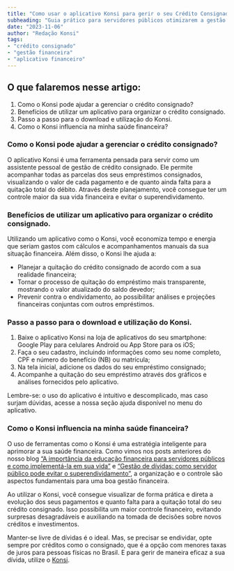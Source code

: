 ```yaml
---
title: "Como usar o aplicativo Konsi para gerir o seu Crédito Consignado"
subheading: "Guia prático para servidores públicos otimizarem a gestão de seus empréstimos"
date: "2023-11-06"
author: "Redação Konsi"
tags:
- "crédito consignado"
- "gestão financeira"
- "aplicativo financeiro"
---
```


## O que falaremos nesse artigo: ##
1. Como o Konsi pode ajudar a gerenciar o crédito consignado?
2. Benefícios de utilizar um aplicativo para organizar o crédito consignado.
3. Passo a passo para o download e utilização do Konsi.
4. Como o Konsi influencia na minha saúde financeira? 

### Como o Konsi pode ajudar a gerenciar o crédito consignado? ###
O aplicativo Konsi é uma ferramenta pensada para servir como um assistente pessoal de gestão de crédito consignado. Ele permite acompanhar todas as parcelas dos seus empréstimos consignados, visualizando o valor de cada pagamento e de quanto ainda falta para a quitação total do débito. Através deste planejamento, você consegue ter um controle maior da sua vida financeira e evitar o superendividamento.

### Benefícios de utilizar um aplicativo para organizar o crédito consignado. ###
Utilizando um aplicativo como o Konsi, você economiza tempo e energia que seriam gastos com cálculos e acompanhamentos manuais da sua situação financeira. Além disso, o Konsi lhe ajuda a:
- Planejar a quitação do crédito consignado de acordo com a sua realidade financeira;
- Tornar o processo de quitação do empréstimo mais transparente, mostrando o valor atualizado do saldo devedor;
- Prevenir contra o endividamento, ao possibilitar análises e projeções financeiras conjuntas com outros empréstimos.

### Passo a passo para o download e utilização do Konsi. ###
1. Baixe o aplicativo Konsi na loja de aplicativos do seu smartphone: Google Play para celulares Android ou App Store para os iOS;
2. Faça o seu cadastro, incluindo informações como seu nome completo, CPF e número do benefício (NB) ou matrícula;
3. Na tela inicial, adicione os dados do seu empréstimo consignado;
4. Acompanhe a quitação do seu empréstimo através dos gráficos e análises fornecidos pelo aplicativo.

Lembre-se: o uso do aplicativo é intuitivo e descomplicado, mas caso surjam dúvidas, acesse a nossa seção ajuda disponível no menu do aplicativo.

### Como o Konsi influencia na minha saúde financeira? ###
O uso de ferramentas como o Konsi é uma estratégia inteligente para aprimorar a sua saúde financeira. Como vimos nos posts anteriores do nosso blog [“A importância da educação financeira para servidores públicos e como implementá-la em sua vida”](https://www.konsi.com.br/postagens/a-importancia-da-educao-financeira-para-servidores-pblicos-e-como-implement-la-em-sua-vida) e [“Gestão de dívidas: como servidor público pode evitar o superendividamento”](https://www.konsi.com.br/postagens/gesto-de-dvidas-como-servidor-pblico-pode-evitar-o-superendividamento), a organização e o controle são aspectos fundamentais para uma boa gestão financeira. 

Ao utilizar o Konsi, você consegue visualizar de forma prática e direta a evolução dos seus pagamentos e quanto falta para a quitação total do seu crédito consignado. Isso possibilita um maior controle financeiro, evitando surpresas desagradáveis e auxiliando na tomada de decisões sobre novos créditos e investimentos.

Manter-se livre de dívidas é o ideal. Mas, se precisar se endividar, opte sempre por créditos como o consignado, que é a opção com menores taxas de juros para pessoas físicas no Brasil. E para gerir de maneira eficaz a sua dívida, utilize o [Konsi](https://www.konsi.com.br/appdownload).